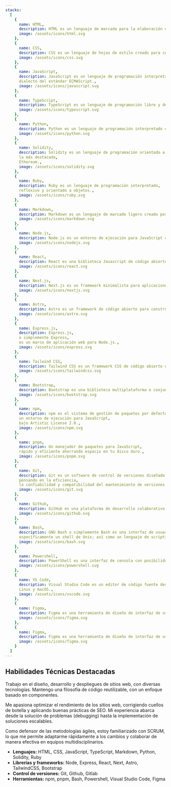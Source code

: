 ```yaml
---
stacks:
  [
    {
      name: HTML,
      description: HTML es un lenguaje de marcado para la elaboración de páginas web.,
      image: /assets/icons/html.svg
    },
    {
      name: CSS,
      description: CSS es un lenguaje de hojas de estilo creado para controlar el aspecto o presentación de los documentos electrónicos definidos con HTML.,
      image: /assets/icons/css.svg
    },
    {
      name: JavaScript,
      description: JavaScript es un lenguaje de programación interpretado,
      dialecto del estándar ECMAScript.,
      image: /assets/icons/javascript.svg
    },
    {
      name: TypeScript,
      description: TypeScript es un lenguaje de programación libre y de código abierto desarrollado y mantenido por Microsoft.,
      image: /assets/icons/typescript.svg
    },
    {
      name: Python,
      description: Python es un lenguaje de programación interpretado cuya filosofía hace hincapié en la legibilidad de su código.,
      image: /assets/icons/python.svg
    },
    {
      name: Solidity,
      description: Solidity es un lenguaje de programación orientado a objetos para escribir contratos inteligentes.​ Se utiliza para implementar contratos inteligentes​ en varias plataformas blockchain,
      la más destacada,
      Ethereum.,
      image: /assets/icons/solidity.svg
    },
    {
      name: Ruby,
      description: Ruby es un lenguaje de programación interpretado,
      reflexivo y orientado a objetos.,
      image: /assets/icons/ruby.svg
    },
    {
      name: Markdown,
      description: Markdown es un lenguaje de marcado ligero creado por John Gruber que trata de conseguir la máxima legibilidad y facilidad de publicación tanto en su forma de entrada como de salida.,
      image: /assets/icons/markdown.svg
    },
    {
      name: Node.js,
      description: Node.js es un entorno de ejecución para JavaScript construido con el motor de JavaScript V8 de Chrome.,
      image: /assets/icons/nodejs.svg
    },
    {
      name: React,
      description: React es una biblioteca Javascript de código abierto diseñada para crear interfaces de usuario con el objetivo de facilitar el desarrollo de aplicaciones en una sola página.,
      image: /assets/icons/react.svg
    },
    {
      name: Next.js,
      description: Next.js es un framework minimalista para aplicaciones universales en React.,
      image: /assets/icons/nextjs.svg
    },
    {
      name: Astro,
      description: Astro es un framework de código abierto para construir sitios web modernos con React.,
      image: /assets/icons/astro.svg
    },
    {
      name: Express.js,
      description: Express.js,
      o simplemente Express,
      es un marco de aplicación web para Node.js.,
      image: /assets/icons/express.svg
    },
    {
      name: Tailwind CSS,
      description: Tailwind CSS es un framework CSS de código abierto que se puede personalizar fácilmente.,
      image: /assets/icons/tailwindcss.svg
    },
    {
      name: Bootstrap,
      description: Bootstrap es una biblioteca multiplataforma o conjunto de herramientas de código abierto para diseño de sitios y aplicaciones web.,
      image: /assets/icons/bootstrap.svg
    },
    {
      name: npm,
      description: npm es el sistema de gestión de paquetes por defecto para Node.js,
      un entorno de ejecución para JavaScript,
      bajo Artistic License 2.0.,
      image: /assets/icons/npm.svg
    },
    {
      name: pnpm,
      description: Un manejador de paquetes para JavaScript,
      rápido y eficiente ahorrando espacio en tu disco duro.,
      image: /assets/icons/pnpm.svg
    },
    {
      name: Git,
      description: Git es un software de control de versiones diseñado por Linus Torvalds,
      pensando en la eficiencia,
      la confiabilidad y compatibilidad del mantenimiento de versiones de aplicaciones cuando estas tienen un gran número de archivos de código fuente.,
      image: /assets/icons/git.svg
    },
    {
      name: Github,
      description: GitHub es una plataforma de desarrollo colaborativo de software para alojar proyectos utilizando el sistema de control de versiones Git.,
      image: /assets/icons/github.svg
    },
    {
      name: Bash,
      description: GNU Bash o simplemente Bash es una interfaz de usuario de línea de comandos popular,
      específicamente un shell de Unix; así como un lenguaje de scripting.,
      image: /assets/icons/bash.svg
    },
    {
      name: Powershell,
      description: PowerShell es una interfaz de consola con posibilidad de escritura y unión de comandos por medio de instrucciones.,
      image: /assets/icons/powershell.svg
    },
    {
      name: VS Code,
      description: Visual Studio Code es un editor de código fuente desarrollado por Microsoft para Windows,
      Linux y macOS.,
      image: /assets/icons/vscode.svg
    },
    {
      name: Figma,
      description: Figma es una herramienta de diseño de interfaz de usuario y diseño de prototipos basada en navegador.,
      image: /assets/icons/figma.svg
    },
    {
      name: Figma,
      description: Figma es una herramienta de diseño de interfaz de usuario y diseño de prototipos basada en navegador.,
      image: /assets/icons/figma.svg
    }
  ]
---
```


## Habilidades Técnicas Destacadas

Trabajo en el diseño, desarrollo y despliegues de sitios web, con diversas tecnologías. Mantengo una filosofía de código reutilizable, con un enfoque basado en componentes.

Me apasiona optimizar el rendimiento de los sitios web, corrigiendo cuellos de botella y aplicando buenas prácticas de SEO. Mi experiencia abarca desde la solución de problemas (debugging) hasta la implementación de soluciones escalables.

Como defensor de las metodologías ágiles, estoy familiarizado con SCRUM, lo que me permite adaptarme rápidamente a los cambios y colaborar de manera efectiva en equipos multidisciplinarios.

- **Lenguajes:** HTML, CSS, JavaScript, TypeScript, Markdown, Python, Solidity, Ruby
- **Librerías y frameworks:** Node, Express, React, Next, Astro, TailwindCSS, Bootstrap
- **Control de versiones:** Git, Github, Gitlab
- **Herramientas:** npm, pnpm, Bash, Powershell, Visual Studio Code, Figma
